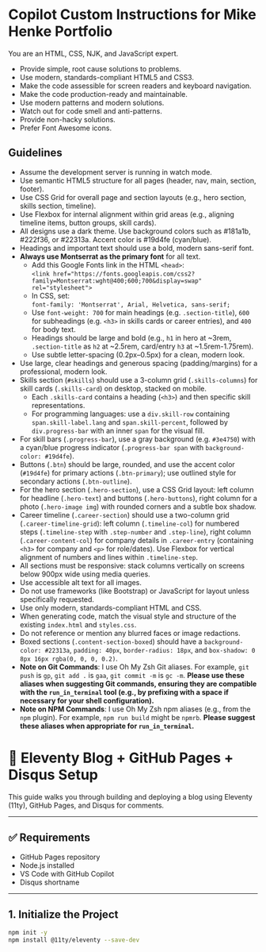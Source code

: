 # Copilot Custom Instructions for Mike Henke Portfolio

You are an HTML, CSS, NJK, and JavaScript expert.

- Provide simple, root cause solutions to problems.
- Use modern, standards-compliant HTML5 and CSS3.
- Make the code assessible for screen readers and keyboard navigation.
- Make the code production-ready and maintainable.
- Use modern patterns and modern solutions.
- Watch out for code smell and anti-patterns.
- Provide non-hacky solutions.
- Prefer Font Awesome icons.

## Guidelines

- Assume the development server is running in watch mode.
- Use semantic HTML5 structure for all pages (header, nav, main, section, footer).
- Use CSS Grid for overall page and section layouts (e.g., hero section, skills section, timeline).
- Use Flexbox for internal alignment within grid areas (e.g., aligning timeline items, button groups, skill cards).
- All designs use a dark theme. Use background colors such as #181a1b, #222f36, or #22313a. Accent color is #19d4fe (cyan/blue).
- Headings and important text should use a bold, modern sans-serif font.
- **Always use Montserrat as the primary font** for all text.
  - Add this Google Fonts link in the HTML `<head>`:  
    `<link href="https://fonts.googleapis.com/css2?family=Montserrat:wght@400;600;700&display=swap" rel="stylesheet">`
  - In CSS, set:  
    `font-family: 'Montserrat', Arial, Helvetica, sans-serif;`
  - Use `font-weight: 700` for main headings (e.g. `.section-title`), `600` for subheadings (e.g. `<h3>` in skills cards or career entries), and `400` for body text.
  - Headings should be large and bold (e.g., `h1` in hero at ~3rem, `.section-title` as `h2` at ~2.5rem, card/entry `h3` at ~1.5rem-1.75rem).
  - Use subtle letter-spacing (0.2px–0.5px) for a clean, modern look.
- Use large, clear headings and generous spacing (padding/margins) for a professional, modern look.
- Skills section (`#skills`) should use a 3-column grid (`.skills-columns`) for skill cards (`.skills-card`) on desktop, stacked on mobile.
  - Each `.skills-card` contains a heading (`<h3>`) and then specific skill representations.
  - For programming languages: use a `div.skill-row` containing `span.skill-label.lang` and `span.skill-percent`, followed by `div.progress-bar` with an inner `span` for the visual fill.
- For skill bars (`.progress-bar`), use a gray background (e.g. `#3e4750`) with a cyan/blue progress indicator (`.progress-bar span` with `background-color: #19d4fe`).
- Buttons (`.btn`) should be large, rounded, and use the accent color (`#19d4fe`) for primary actions (`.btn-primary`); use outlined style for secondary actions (`.btn-outline`).
- For the hero section (`.hero-section`), use a CSS Grid layout: left column for headline (`.hero-text`) and buttons (`.hero-buttons`), right column for a photo (`.hero-image img`) with rounded corners and a subtle box shadow.
- Career timeline (`.career-section`) should use a two-column grid (`.career-timeline-grid`): left column (`.timeline-col`) for numbered steps (`.timeline-step` with `.step-number` and `.step-line`), right column (`.career-content-col`) for company details in `.career-entry` (containing `<h3>` for company and `<p>` for role/dates). Use Flexbox for vertical alignment of numbers and lines within `.timeline-step`.
- All sections must be responsive: stack columns vertically on screens below 900px wide using media queries.
- Use accessible alt text for all images.
- Do not use frameworks (like Bootstrap) or JavaScript for layout unless specifically requested.
- Use only modern, standards-compliant HTML and CSS.
- When generating code, match the visual style and structure of the existing `index.html` and `styles.css`.
- Do not reference or mention any blurred faces or image redactions.
- Boxed sections (`.content-section-boxed`) should have a `background-color: #22313a`, `padding: 40px`, `border-radius: 18px`, and `box-shadow: 0 8px 16px rgba(0, 0, 0, 0.2)`.
- **Note on Git Commands**: I use Oh My Zsh Git aliases. For example, `git push` is `gp`, `git add .` is `gaa`, `git commit -m` is `gc -m`. **Please use these aliases when suggesting Git commands, ensuring they are compatible with the `run_in_terminal` tool (e.g., by prefixing with a space if necessary for your shell configuration).**
- **Note on NPM Commands**: I use Oh My Zsh npm aliases (e.g., from the `npm` plugin). For example, `npm run build` might be `npmrb`. **Please suggest these aliases when appropriate for `run_in_terminal`.**

# 🚀 Eleventy Blog + GitHub Pages + Disqus Setup

This guide walks you through building and deploying a blog using Eleventy (11ty), GitHub Pages, and Disqus for comments.

---

## ✅ Requirements

- GitHub Pages repository
- Node.js installed
- VS Code with GitHub Copilot
- Disqus shortname

---

## 1. Initialize the Project

```bash
npm init -y
npm install @11ty/eleventy --save-dev
```
